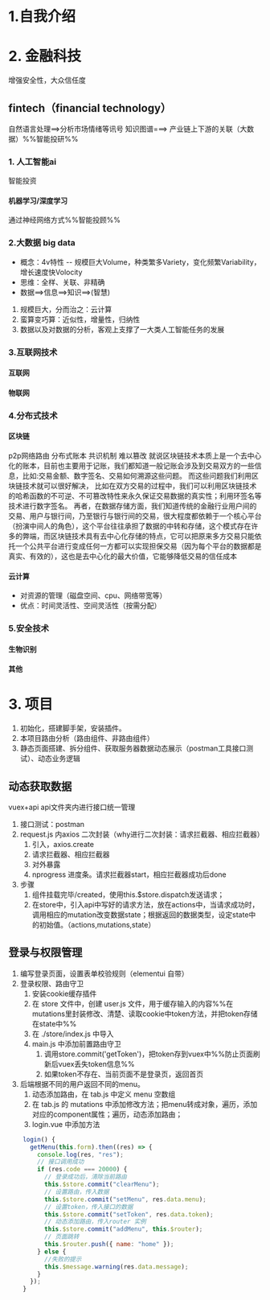 # 1.自我介绍
# 2. 金融科技
增强安全性，大众信任度
## fintech（financial technology）

自然语言处理==>分析市场情绪等讯号
知识图谱===> 产业链上下游的关联（大数据）%%智能投研%%
### 1. 人工智能ai
智能投资
#### 机器学习/深度学习
通过神经网络方式%%智能投顾%%


### 2.大数据 big data 
- 概念：4v特性 -- 规模巨大Volume，种类繁多Variety，变化频繁Variability，增长速度快Volocity
- 思维：全样、关联、非精确
- 数据==>信息==>知识==>(智慧)
1. 规模巨大，分而治之：云计算
2. 蛮算变巧算：近似性，增量性，归纳性
3. 数据以及对数据的分析，客观上支撑了一大类人工智能任务的发展
### 3.互联网技术
#### 互联网
#### 物联网
### 4.分布式技术
#### 区块链
p2p网络路由
分布式账本
共识机制
难以篡改
就说区块链技术本质上是一个去中心化的账本，目前也主要用于记账，我们都知道一般记账会涉及到交易双方的一些信息，比如:交易金额、数字签名、交易如何溯源这些问题。
而这些问题我们利用区块链技术就可以很好解决，
比如在双方交易的过程中，我们可以利用区块链技术的哈希函数的不可逆、不可篡改特性来永久保证交易数据的真实性；利用环签名等技术进行数字签名。
再者，在数据存储方面，我们知道传统的金融行业用户间的交易、用户与银行间，乃至银行与银行间的交易，很大程度都依赖于一个核心平台（扮演中间人的角色），这个平台往往承担了数据的中转和存储，这个模式存在许多的弊端，而区块链技术具有去中心化存储的特点，它可以把原来多方交易只能依托一个公共平台进行变成任何一方都可以实现担保交易（因为每个平台的数据都是真实、有效的），这也是去中心化的最大价值，它能够降低交易的信任成本
#### 云计算
- 对资源的管理（磁盘空间、cpu、网络带宽等）
- 优点：时间灵活性、空间灵活性（按需分配）
### 5.安全技术
#### 生物识别
#### 其他

# 3. 项目


1. 初始化，搭建脚手架，安装插件。
2. 本项目路由分析（路由组件、非路由组件）
3. 静态页面搭建、拆分组件、获取服务器数据动态展示（postman工具接口测试）、动态业务逻辑
## 动态获取数据
vuex+api
api文件夹内进行接口统一管理
1. 接口测试：postman
2. request.js 内axios 二次封装（why进行二次封装：请求拦截器、相应拦截器）
	1. 引入，axios.create
	2. 请求拦截器、相应拦截器
	3. 对外暴露
	4. nprogress 进度条。请求拦截器start，相应拦截器成功后done
3. 步骤
	1. 组件挂载完毕/created，使用this.$store.dispatch发送请求； 
	2. 在store中，引入api中写好的请求方法，放在actions中，当请求成功时，调用相应的mutation改变数据state；根据返回的数据类型，设定state中的初始值。（actions,mutations,state）


## 登录与权限管理
1. 编写登录页面，设置表单校验规则（elementui 自带）
2. 登录权限、路由守卫
	1. 安装cookie缓存插件
	2. 在 store 文件中，创建 user.js 文件，用于缓存输入的内容%%在mutations里封装修改、清楚、读取cookie中token方法，并把token存储在state中%%
	3. 在 ./store/index.js 中导入
	4. main.js 中添加前置路由守卫
		1. 调用store.commit('getToken')，把token存到vuex中%%防止页面刷新后vuex丢失token信息%%
		2. 如果token不存在、当前页面不是登录页，返回首页
3. 后端根据不同的用户返回不同的menu。
	1. 动态添加路由，在 tab.js 中定义 menu 空数组
	2. 在 tab.js 的 mutations 中添加修改方法；把menu转成对象，遍历，添加对应的component属性；遍历，动态添加路由；
	3. login.vue 中添加方法
```js
	login() {
      getMenu(this.form).then((res) => {
        console.log(res, "res");
        // 接口调用成功
        if (res.code === 20000) {
          // 登录成功后，清除当前路由
          this.$store.commit("clearMenu");
          // 设置路由，传入数据
          this.$store.commit("setMenu", res.data.menu);
          // 设置token，传入接口的数据
          this.$store.commit("setToken", res.data.token);
          // 动态添加路由，传入router 实例
          this.$store.commit("addMenu", this.$router); 
          // 页面跳转
          this.$router.push({ name: "home" });
        } else {
          //失败的提示
          this.$message.warning(res.data.message);
        }
      });
    }
```